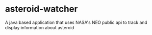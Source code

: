 # asteroid-watcher
A java based application that uses NASA's NEO public api to track and display information about asteroid
